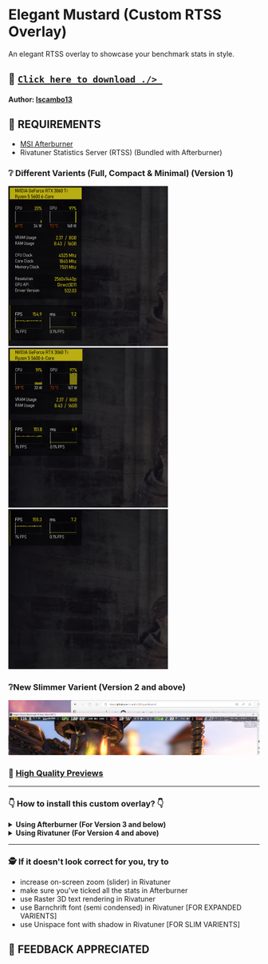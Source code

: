 # Elegant Mustard (Custom RTSS Overlay)
An elegant RTSS overlay to showcase your benchmark stats in style.

## 💾 [`Click here to download ./> `](https://github.com/lscambo13/ElegantMustard/releases)
#### **Author:** [lscambo13](https://github.com/lscambo13)

## 🤔 REQUIREMENTS
- [MSI Afterburner](https://www.msi.com/Landing/afterburner/graphics-cards)
- Rivatuner Statistics Server (RTSS) (Bundled with Afterburner)

### ❔ Different Varients (Full, Compact & Minimal) (Version 1)
![full](https://github.com/lscambo13/ElegantMustard/blob/main/Previews/full_v1%20(Phone).png)
![compact](https://github.com/lscambo13/ElegantMustard/blob/main/Previews/compact_v1%20(Phone).png)
![minimal](https://github.com/lscambo13/ElegantMustard/blob/main/Previews/minimal_v1%20(Phone).png)

### ❔New Slimmer Varient (Version 2 and above)
![full](https://github.com/lscambo13/ElegantMustard/blob/main/Previews/Screenshot%20(342).png)

### 📁 [High Quality Previews](https://github.com/lscambo13/ElegantMustard/tree/main/Previews)

<hr>

### 👇 How to install this custom overlay?  👇
<details>
  <summary><b>Using Afterburner (For Version 3 and below)</b></summary>
  <img src="https://github.com/lscambo13/ElegantMustard/blob/main/Guide/STEP%201.png" />
  <img src="https://github.com/lscambo13/ElegantMustard/blob/main/Guide/STEP%201.png" />
</details>
<details>
  <summary><b>Using Rivatuner (For Version 4 and above)</b></summary>
  <img src="https://github.com/lscambo13/ElegantMustard/blob/main/Guide/rtss_step_01.png" />
  <img src="https://github.com/lscambo13/ElegantMustard/blob/main/Guide/rtss_step_02.png" />
  <img src="https://github.com/lscambo13/ElegantMustard/blob/main/Guide/rtss_step_03.png" />
</details>

<hr>

### 🕵️ If it doesn't look correct for you, try to
- increase on-screen zoom (slider) in Rivatuner
- make sure you've ticked all the stats in Afterburner
- use Raster 3D text rendering in Rivatuner
- use Barnchrift font (semi condensed) in Rivatuner [FOR EXPANDED VARIENTS]
- use Unispace font with shadow in Rivatuner [FOR SLIM VARIENTS]

## 🙏 FEEDBACK APPRECIATED
